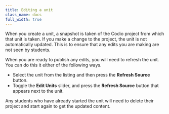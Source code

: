 ```yaml
---
title: Editing a unit
class_name: docs
full_width: true
---
```


When you create a unit, a snapshot is taken of the Codio project from which that unit is taken. If you make a change to the project, the unit is not automatically updated. This is to ensure that any edits you are making are not seen by students.

When you are ready to publish any edits, you will need to refresh the unit. You can do this it either of the following ways.

- Select the unit from the listing and then press the **Refresh Source** button.
- Toggle the **Edit Units** slider, and press the **Refresh Source** button that appears next to the unit.

Any students who have already started the unit will need to delete their project and start again to get the updated content.

